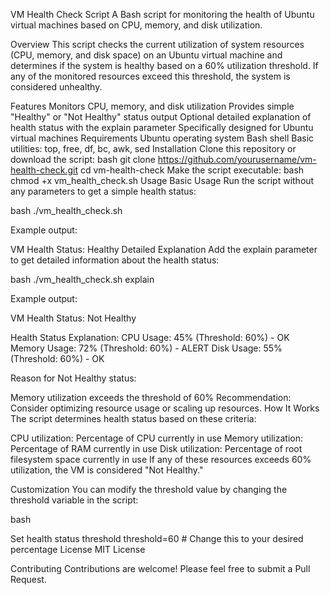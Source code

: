 VM Health Check Script A Bash script for monitoring the health of Ubuntu virtual machines based on CPU, memory, and disk utilization.

Overview This script checks the current utilization of system resources (CPU, memory, and disk space) on an Ubuntu virtual machine and determines if the system is healthy based on a 60% utilization threshold. If any of the monitored resources exceed this threshold, the system is considered unhealthy.

Features Monitors CPU, memory, and disk utilization Provides simple "Healthy" or "Not Healthy" status output Optional detailed explanation of health status with the explain parameter Specifically designed for Ubuntu virtual machines Requirements Ubuntu operating system Bash shell Basic utilities: top, free, df, bc, awk, sed Installation Clone this repository or download the script: bash git clone https://github.com/yourusername/vm-health-check.git cd vm-health-check Make the script executable: bash chmod +x vm_health_check.sh Usage Basic Usage Run the script without any parameters to get a simple health status:

bash ./vm_health_check.sh 

Example output:

VM Health Status: Healthy Detailed Explanation Add the explain parameter to get detailed information about the health status:

bash ./vm_health_check.sh explain 

Example output:

VM Health Status: Not Healthy

Health Status Explanation:
CPU Usage: 45% (Threshold: 60%) - OK Memory Usage: 72% (Threshold: 60%) - ALERT Disk Usage: 55% (Threshold: 60%) - OK

Reason for Not Healthy status:

Memory utilization exceeds the threshold of 60%
Recommendation: Consider optimizing resource usage or scaling up resources. How It Works The script determines health status based on these criteria:

CPU utilization: Percentage of CPU currently in use Memory utilization: Percentage of RAM currently in use Disk utilization: Percentage of root filesystem space currently in use If any of these resources exceeds 60% utilization, the VM is considered "Not Healthy."

Customization You can modify the threshold value by changing the threshold variable in the script:

bash

Set health status threshold
threshold=60 # Change this to your desired percentage License MIT License

Contributing Contributions are welcome! Please feel free to submit a Pull Request.
